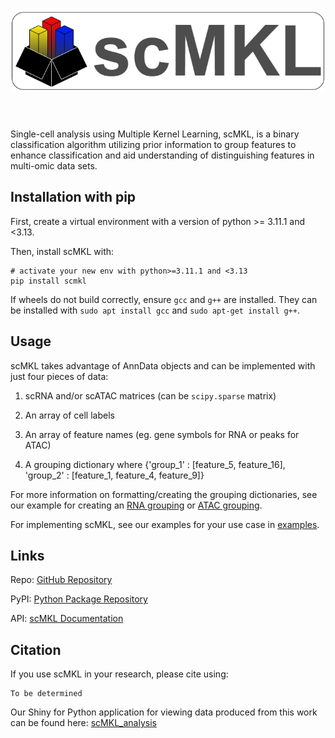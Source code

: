 <h1 align="center">
<img src="https://github.com/ohsu-cedar-comp-hub/scMKL/blob/main/scMKL_logo.png?raw=true" width="500"/>
</h1><br>

Single-cell analysis using Multiple Kernel Learning, scMKL, is a binary classification algorithm utilizing prior information to group features to enhance classification and aid understanding of distinguishing features in multi-omic data sets.


## Installation with pip
First, create a virtual environment with a version of python >= 3.11.1 and <3.13.

Then, install scMKL with:
```
# activate your new env with python>=3.11.1 and <3.13
pip install scmkl
```

If wheels do not build correctly, ensure ```gcc``` and ```g++``` are installed. They can be installed with ```sudo apt install gcc``` and ```sudo apt-get install g++```.

## Usage
scMKL takes advantage of AnnData objects and can be implemented with just four pieces of data:

1) scRNA and/or scATAC matrices (can be `scipy.sparse` matrix)

2) An array of cell labels

3) An array of feature names (eg. gene symbols for RNA or peaks for ATAC)

4) A grouping dictionary where {'group_1' : [feature_5, feature_16], 'group_2' : [feature_1, feature_4, feature_9]}

For more information on formatting/creating the grouping dictionaries, see our example for creating an [RNA grouping](https://github.com/ohsu-cedar-comp-hub/scMKL/blob/main/example/getting_RNA_groupings.ipynb) or [ATAC grouping](https://github.com/ohsu-cedar-comp-hub/scMKL/blob/main/example/getting_ATAC_groupings.ipynb).

For implementing scMKL, see our examples for your use case in [examples](https://github.com/ohsu-cedar-comp-hub/scMKL/tree/main/example).


## Links
Repo: [GitHub Repository](https://github.com/ohsu-cedar-comp-hub/scMKL)

PyPI: [Python Package Repository](https://pypi.org/project/scmkl/)

API: [scMKL Documentation](https://ohsu-cedar-comp-hub.github.io/scMKL/)


## Citation
If you use scMKL in your research, please cite using:
```
To be determined
```
Our Shiny for Python application for viewing data produced from this work can be found here: [scMKL_analysis](https://huggingface.co/spaces/scMKL-team/scMKL_analysis)